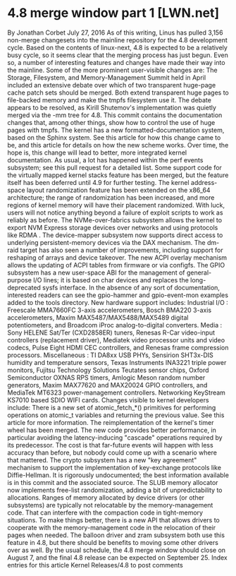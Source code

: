 # 4.8 merge window part 1 [LWN.net]

By
Jonathan Corbet
July 27, 2016
As of this writing, Linus has pulled 3,156 non-merge changesets into the
mainline repository for the 4.8 development cycle.  Based on the contents
of linux-next, 4.8 is expected to be a relatively busy cycle, so it seems
clear that the merging process has just begun.  Even so, a number of
interesting features and changes have made their way into the mainline.
Some of the more prominent user-visible changes are:
The
Storage, Filesystem, and
     Memory-Management Summit
held in April included
an extensive debate
over which of two
     transparent huge-page cache patch sets should be merged.  Both extend
     transparent huge pages to file-backed memory and make the
     tmpfs filesystem use it.  The debate appears to be resolved,
     as Kirill Shutemov's implementation was quietly merged via the -mm
     tree for 4.8.
This
     commit
contains the documentation changes that, among other
     things, show how to control the use of huge pages with tmpfs.
The kernel has a new formatted-documentation system, based on the
Sphinx
system.  See
this article
for how this change came to
     be, and
this article
for details on
     how the new scheme works.  Over time, the hope is, this change will
     lead to better, more integrated kernel documentation.
As usual, a lot has happened within the perf events subsystem; see
this
     pull request
for a detailed list.
Some support code for the
virtually mapped
     kernel stacks
feature has been merged, but the feature itself has
     been deferred until 4.9 for further testing.
The
kernel address-space layout
     randomization feature
has been
     extended on the x86_64 architecture; the range of randomization has
     been increased, and more regions of kernel memory will have their
     placement randomized.  With luck, users will not notice anything
     beyond a failure of exploit scripts to work as reliably as before.
The NVMe-over-fabrics subsystem allows the kernel to export
NVM Express
storage devices over networks and using protocols like
RDMA
.
The device-mapper subsystem now supports direct access to underlying
     persistent-memory devices via the DAX mechanism.  The dm-raid target
     has also seen a number of improvements, including support for
     reshaping of arrays and device takeover.
The new ACPI overlay mechanism allows the updating of ACPI tables from
     firmware or via configfs.
The GPIO subsystem has a new user-space ABI for the management of
     general-purpose I/O lines; it is based on char devices and replaces
     the long-deprecated sysfs interface.  In the absence of any sort of
     documentation, interested readers can see the
gpio-hammer
and
gpio-event-mon
examples added to the
tools
directory.
New hardware support includes:
Industrial I/O
:
     	  Freescale MMA7660FC 3-axis accelerometers,
	  Bosch BMA220 3-axis accelerometers,
	  Maxim MAX5487/MAX5488/MAX5489 digital potentiometers, and
	  Broadcom iProc analog-to-digital converters.
Media
:
     	  Sony HELENE Sat/Ter (CXD2858ER) tuners,
	  Renesas R-Car video-input controllers (replacement driver),
	  Mediatek video processor units and video codecs,
	  Pulse Eight HDMI CEC controllers, and
	  Renesas frame compression processors.
Miscellaneous
:
     	  TI DA8xx USB PHYs,
	  Sensirion SHT3x-DIS humidity and temperature sensors,
	  Texas Instruments INA3221 triple power monitors,
	  Fujitsu Technology Solutions Teutates sensor chips,
	  Oxford Semiconductor OXNAS RPS timers,
     	  Amlogic Meson random number generators,
	  Maxim MAX77620 and MAX20024 GPIO controllers, and
	  MediaTek MT6323 power-management controllers.
Networking
KeyStream KS7010 based SDIO WIFI cards.
Changes visible to kernel developers include:
There is a new set of
atomic_fetch_*()
primitives for
     performing operations on
atomic_t
variables and returning the
     previous value.  See
this article
for
     more information.
The
reimplementation of the kernel's timer
     wheel
has been merged.  The new code provides better performance,
     in particular avoiding the latency-inducing "cascade" operations
     required by its predecessor.  The cost is that far-future events will
     happen with less accuracy than before, but nobody could come up with a
     scenario where that mattered.
The crypto subsystem has a new "key agreement" mechanism to support
     the implementation of key-exchange protocols like Diffie-Hellman.  It
     is rigorously undocumented; the best information available is in
this
     commit
and the associated source.
The SLUB memory allocator now implements free-list randomization,
     adding a bit of unpredictability to allocations.
Ranges of memory allocated by device drivers (or other subsystems) are
     typically not relocatable by the memory-management code.  That can
     interfere with the compaction code in tight-memory situations.  To
     make things better, there is
a new API
that allows drivers to cooperate with the memory-management code in
     the relocation of their pages when needed.  The balloon driver and
     zram subsystem both use
     this feature in 4.8, but there should be benefits to moving some other
     drivers over as well.
By the usual schedule, the 4.8 merge window should close on August 7,
and the final 4.8 release can be expected on September 25.
Index entries for this article
Kernel
Releases/4.8
to post comments